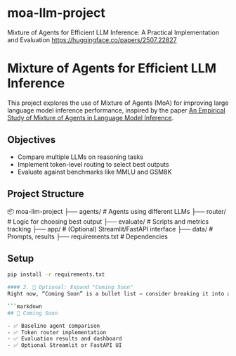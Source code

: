 # moa-llm-project
Mixture of Agents for Efficient LLM Inference: A Practical Implementation and Evaluation https://huggingface.co/papers/2507.22827

# Mixture of Agents for Efficient LLM Inference

This project explores the use of Mixture of Agents (MoA) for improving large language model inference performance, inspired by the paper [An Empirical Study of Mixture of Agents in Language Model Inference](https://huggingface.co/papers/2507.22827).

## Objectives
- Compare multiple LLMs on reasoning tasks
- Implement token-level routing to select best outputs
- Evaluate against benchmarks like MMLU and GSM8K

## Project Structure

📦 moa-llm-project
├── agents/            # Agents using different LLMs
├── router/            # Logic for choosing best output
├── evaluate/          # Scripts and metrics tracking
├── app/               # (Optional) Streamlit/FastAPI interface
├── data/              # Prompts, results
├── requirements.txt   # Dependencies

## Setup
```bash
pip install -r requirements.txt

#### 2. 🧪 Optional: Expand "Coming Soon"
Right now, “Coming Soon” is a bullet list — consider breaking it into a full section for visibility:

```markdown
## 🚧 Coming Soon

- ✅ Baseline agent comparison
- ✅ Token router implementation
- ✅ Evaluation results and dashboard
- ✅ Optional Streamlit or FastAPI UI
